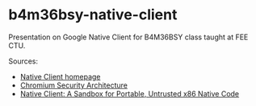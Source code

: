# b4m36bsy-native-client

Presentation on Google Native Client for B4M36BSY class taught at FEE CTU.

Sources:
- [Native Client homepage](https://developer.chrome.com/native-client)
- [Chromium Security Architecture](http://seclab.stanford.edu/websec/chromium/chromium-security-architecture.pdf)
- [Native Client: A Sandbox for Portable, Untrusted x86 Native Code](http://ieeexplore.ieee.org/abstract/document/5207638/)

